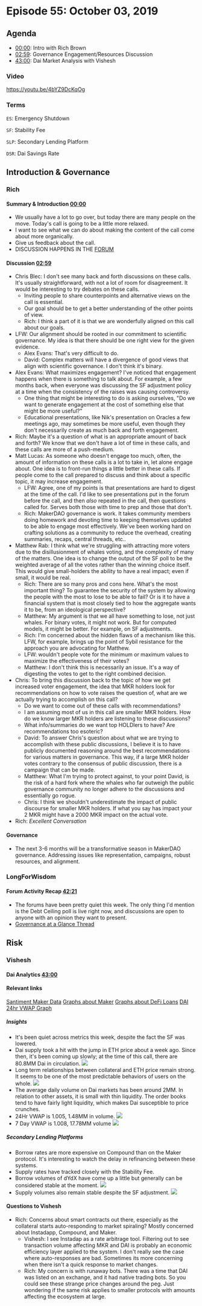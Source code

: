 # Episode 55: October 03, 2019

## Agenda

- [00:00](https://youtu.be/4bYZ9DcKqOg?t=1): Intro with Rich Brown
- [02:59](https://youtu.be/4bYZ9DcKqOg?t=184): Governance Engagement/Resources Discussion
- [43:00](https://youtu.be/4bYZ9DcKqOg?t=2581): Dai Market Analysis with Vishesh

### Video

https://youtu.be/4bYZ9DcKqOg

### Terms

`ES`: Emergency Shutdown

`SF`: Stability Fee

`SLP`: Secondary Lending Platform

`DSR`: Dai Savings Rate

## Introduction & Governance

### Rich

#### Summary & Introduction [00:00](https://youtu.be/4bYZ9DcKqOg?t=1)

- We usually have a lot to go over, but today there are many people on the move. Today's call is going to be a little more relaxed.
- I want to see what we can do about making the content of the call come about more organically.
- Give us feedback about the call.
- DISCUSSION HAPPENS IN THE [FORUM](https://forum.makerdao.com/)

#### Discussion [02:59](https://youtu.be/4bYZ9DcKqOg?t=184)

- Chris Blec: I don't see many back and forth discussions on these calls. It's usually straightforward, with not a lot of room for disagreement. It would be interesting to try debates on these calls.
  - Inviting people to share counterpoints and alternative views on the call is essential.
  - Our goal should be to get a better understanding of the other points of view.
  - Rich: I think a part of it is that we are wonderfully aligned on this call about our goals.
- LFW: Our alignment should be rooted in our commitment to scientific governance. My idea is that there should be one right view for the given evidence.
  - Alex Evans: That's very difficult to do.
  - David: Complex matters will have a divergence of good views that align with scientific governance. I don't think it's binary.
- Alex Evans: What maximizes engagement? I've noticed that engagement happens when there is something to talk about. For example, a few months back, when everyone was discussing the SF adjustment policy at a time when the consistency of the raises was causing controversy.
  - One thing that might be interesting to do is asking ourselves, "Do we want to generate engagement at the cost of something else that might be more useful?"
  - Educational presentations, like Nik's presentation on Oracles a few meetings ago, may sometimes be more useful, even though they don't necessarily create as much back and forth engagement.
- Rich: Maybe it's a question of what is an appropriate amount of back and forth? We know that we don't have a lot of time in these calls, and these calls are more of a push-medium.
- Matt Lucas: As someone who doesn't engage too much, often, the amount of information on these calls is a lot to take in, let alone engage about. One idea is to front-run things a little better in these calls. If people come to the call prepared to discuss and think about a specific topic, it may increase engagement.
  - LFW: Agree, one of my points is that presentations are hard to digest at the time of the call. I'd like to see presentations put in the forum before the call, and then _also_ repeated in the call, then questions called for. Serves both those with time to prep and those that don't.
  - Rich: MakerDAO governance is work. It takes community members doing homework and devoting time to keeping themselves updated to be able to engage most effectively. We've been working hard on crafting solutions as a community to reduce the overhead, creating summaries, recaps, central threads, etc..
- Matthew Rab: I think what we're struggling with attracting more voters due to the disillusionment of whales voting, and the complexity of many of the matters. One idea is to change the output of the SF poll to be the weighted average of all the votes rather than the winning choice itself. This would give small-holders the ability to have a real impact; even if small, it would be real.
  - Rich: There are so many pros and cons here. What's the most important thing? To guarantee the security of the system by allowing the people with the most to lose to be able to fail? Or is it to have a financial system that is most closely tied to how the aggregate wants it to be, from an ideological perspective?
  - Matthew: My argument is that we all have something to lose, not just whales. For binary votes, it might not work. But for computed models, it might be better. For example, on SF adjustments.
  - Rich: I'm concerned about the hidden flaws of a mechanism like this. LFW, for example, brings up the point of Sybil resistance for the approach you are advocating for Matthew.
  - LFW: wouldn't people vote for the minimum or maximum values to maximize the effectiveness of their votes?
  - Matthew: I don't think this is necessarily an issue. It's a way of digesting the votes to get to the right combined decision.
- Chris: To bring this discussion back to the topic of how we get increased voter engagement, the idea that MKR holders look for recommendations on how to vote raises the question of, what are we actually trying to accomplish on this call?
  - Do we want to come out of these calls with recommendations?
  - I am assuming most of us in this call are smaller MKR holders. How do we know larger MKR holders are listening to these discussions?
  - What info/summaries do we want top HOLDlers to have? Are recommendations too esoteric?
  - David: To answer Chris's question about what we are trying to accomplish with these public discussions, I believe it is to have publicly documented reasoning around the best recommendations for various matters in governance. This way, if a large MKR holder votes contrary to the consensus of public discussion, there is a campaign that can be made.
  - Matthew: What I'm trying to protect against, to your point David, is the risk of a hard fork where the whales who far outweigh the public governance community no longer adhere to the discussions and essentially go rogue.
  - Chris: I think we shouldn't underestimate the impact of public discourse for smaller MKR holders. If what you say has impact your 2 MKR might have a 2000 MKR impact on the actual vote.
- Rich: _Excellent Conversation_

#### Governance

- The next 3-6 months will be a transformative season in MakerDAO governance. Addressing issues like representation, campaigns, robust resources, and alignment.

### LongForWisdom

#### Forum Activity Recap [42:21](https://youtu.be/4bYZ9DcKqOg?t=2541)

- The forums have been pretty quiet this week. The only thing I'd mention is the Debt Ceiling poll is live right now, and discussions are open to anyone with an opinion they want to present.
- [Governance at a Glance Thread](https://forum.makerdao.com/t/governance-at-a-glance/84)

## Risk

### Vishesh

#### Dai Analytics [43:00](https://youtu.be/4bYZ9DcKqOg?t=2581)

#### Relevant links

[Santiment Maker Data](https://graphs.santiment.net/makerdao)
[Graphs about Maker](http://makerdao.descipher.io/)
[Graphs about DeFi Loans](http://loans.descipher.io/)
[DAI 24hr VWAP Graph](http://dai.descipher.io/)

##### Insights

- It's been quiet across metrics this week, despite the fact the SF was lowered.
- Dai supply took a hit with the jump in ETH price about a week ago. Since then, it's been coming up slowly; at the time of this call, there are 80.8MM Dai in circulation.
  ![](https://i.imgur.com/jyU2HAg.png)
- Long term relationships between collateral and ETH price remain strong. It seems to be one of the most predictable behaviors of users on the whole.
  ![](https://i.imgur.com/eQXQmuY.png)
- The average daily volume on Dai markets has been around 2MM. In relation to other assets, it is small with thin liquidity. The order books tend to have fairly light liquidity, which makes Dai susceptible to price crunches.
- 24Hr VWAP is 1.005, 1.48MM in volume.
  ![](https://i.imgur.com/XrOUM2p.png)
- 7 Day VWAP is 1.008, 17.78MM volume
  ![](https://i.imgur.com/fnRZNkD.png)

##### Secondary Lending Platforms

- Borrow rates are more expensive on Compound than on the Maker protocol. It's interesting to watch the delay in refinancing between these systems.
- Supply rates have tracked closely with the Stability Fee.
- Borrow volumes of dYdX have come up a little but generally can be considered stable at the moment.
  ![](https://i.imgur.com/huVuBFV.png)
- Supply volumes also remain stable despite the SF adjustment.
  ![](https://i.imgur.com/2YCkVz9.png)

#### Questions to Vishesh

- Rich: Concerns about smart contracts out there, especially as the collateral starts auto-responding to market spiraling? Mostly concerned about Instadapp, Compound, and Maker.
  - Vishesh: I see Instadap as a rate arbitrage tool. Filtering out to see transaction volume affecting MKR and DAI is probably an economic efficiency layer applied to the system. I don't really see the case where auto-responses are bad. Sometimes its more concerning when there isn't a quick response to market changes.
  - Rich: My concern is with runaway bots. There was a time that DAI was listed on an exchange, and it had native trading bots. So you could see these strange price changes around the peg. Just wondering if the same risk applies to smaller protocols with amounts affecting the ecosystem at large.
